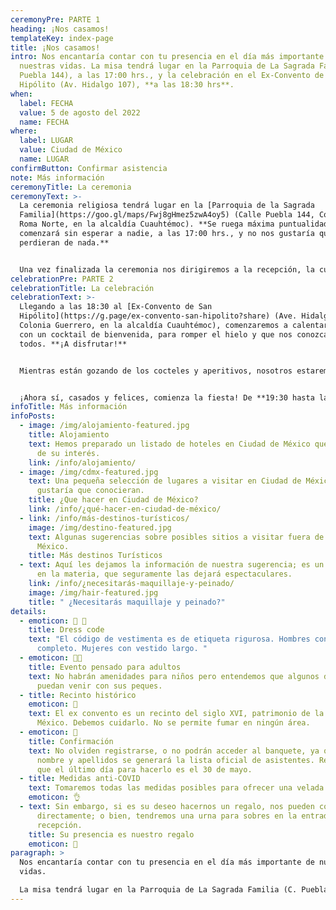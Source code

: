 ```yaml
---
ceremonyPre: PARTE 1
heading: ¡Nos casamos!
templateKey: index-page
title: ¡Nos casamos!
intro: Nos encantaría contar con tu presencia en el día más importante de
  nuestras vidas. La misa tendrá lugar en la Parroquia de La Sagrada Familia (C.
  Puebla 144), a las 17:00 hrs., y la celebración en el Ex-Convento de San
  Hipólito (Av. Hidalgo 107), **a las 18:30 hrs**.
when:
  label: FECHA
  value: 5 de agosto del 2022
  name: FECHA
where:
  label: LUGAR
  value: Ciudad de México
  name: LUGAR
confirmButton: Confirmar asistencia
note: Más información
ceremonyTitle: La ceremonia
ceremonyText: >-
  La ceremonia religiosa tendrá lugar en la [Parroquia de la Sagrada
  Familia](https://goo.gl/maps/Fwj8gHmez5zwA4oy5) (Calle Puebla 144, Colonia
  Roma Norte, en la alcaldía Cuauhtémoc). **Se ruega máxima puntualidad, la misa
  comenzará sin esperar a nadie, a las 17:00 hrs., y no nos gustaría que se
  perdieran de nada.**


  Una vez finalizada la ceremonia nos dirigiremos a la recepción, la cual se iniciará a las 18:30 hrs. Ofreceremos transporte hasta la recepción para aquellos que lo hayan indicado en la confirmación de asistencia.
celebrationPre: PARTE 2
celebrationTitle: La celebración
celebrationText: >-
  Llegando a las 18:30 al [Ex-Convento de San
  Hipólito](https://g.page/ex-convento-san-hipolito?share) (Ave. Hidalgo 107,
  Colonia Guerrero, en la alcaldía Cuauhtémoc), comenzaremos a calentar motores,
  con un cocktail de bienvenida, para romper el hielo y que nos conozcamos
  todos. **¡A disfrutar!**


  Mientras están gozando de los cocteles y aperitivos, nosotros estaremos en un petit comité, celebrando nuestra boda civil. ¡En un momento más bajamos a unirnos con ustedes!


  ¡Ahora sí, casados y felices, comienza la fiesta! De **19:30 hasta las 4:00 de la mañana**, bailando mucho y compartiendo momentos inolvidables en nuestro día.
infoTitle: Más información
infoPosts:
  - image: /img/alojamiento-featured.jpg
    title: Alojamiento
    text: Hemos preparado un listado de hoteles en Ciudad de México que pueden ser
      de su interés.
    link: /info/alojamiento/
  - image: /img/cdmx-featured.jpg
    text: Una pequeña selección de lugares a visitar en Ciudad de México que nos
      gustaría que conocieran.
    title: ¿Que hacer en Ciudad de México?
    link: /info/¿qué-hacer-en-ciudad-de-méxico/
  - link: /info/más-destinos-turísticos/
    image: /img/destino-featured.jpg
    text: Algunas sugerencias sobre posibles sitios a visitar fuera de Ciudad de
      México.
    title: Más destinos Turísticos
  - text: Aquí les dejamos la información de nuestra sugerencia; es un profesional
      en la materia, que seguramente las dejará espectaculares.
    link: /info/¿necesitarás-maquillaje-y-peinado/
    image: /img/hair-featured.jpg
    title: " ¿Necesitarás maquillaje y peinado?"
details:
  - emoticon: 👠 🎩
    title: Dress code
    text: "El código de vestimenta es de etiqueta rigurosa. Hombres con traje
      completo. Mujeres con vestido largo. "
  - emoticon: 🧒🏻
    title: Evento pensado para adultos
    text: No habrán amenidades para niños pero entendemos que algunos de ustedes
      puedan venir con sus peques.
  - title: Recinto histórico
    emoticon: 💒
    text: El ex convento es un recinto del siglo XVI, patrimonio de la Ciudad de
      México. Debemos cuidarlo. No se permite fumar en ningún área.
  - emoticon: 🙋
    title: Confirmación
    text: No olviden registrarse, o no podrán acceder al banquete, ya que con su
      nombre y apellidos se generará la lista oficial de asistentes. Recuerden
      que el último día para hacerlo es el 30 de mayo.
  - title: Medidas anti-COVID
    text: Tomaremos todas las medidas posibles para ofrecer una velada segura.
    emoticon: 👌
  - text: Sin embargo, si es su deseo hacernos un regalo, nos pueden contactar
      directamente; o bien, tendremos una urna para sobres en la entrada de la
      recepción.
    title: Su presencia es nuestro regalo
    emoticon: 🎁
paragraph: >
  Nos encantaría contar con tu presencia en el día más importante de nuestras
  vidas.

  La misa tendrá lugar en la Parroquia de La Sagrada Familia (C. Puebla 144), a las 17:00 hrs., y la celebración en el Ex-Convento de San Hipólito (Av. Hidalgo 107), a las 18:30 hrs.
---
```

